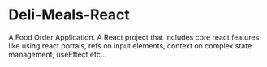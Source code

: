 # Deli-Meals-React
A Food Order Application.
A React project that includes core react features like using react portals, refs on input elements, context on complex state management, useEffect etc...
